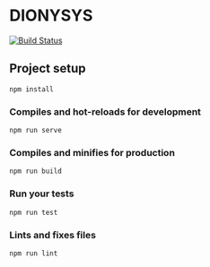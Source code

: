 # DIONYSYS
[![Build Status](https://travis-ci.org/SuddenlyPineapple/dionysys-frontend.svg?branch=master)](https://travis-ci.org/SuddenlyPineapple/dionysys-frontend.svg?branch=master) 
## Project setup
```
npm install
```

### Compiles and hot-reloads for development
```
npm run serve
```

### Compiles and minifies for production
```
npm run build
```

### Run your tests
```
npm run test
```

### Lints and fixes files
```
npm run lint
```
